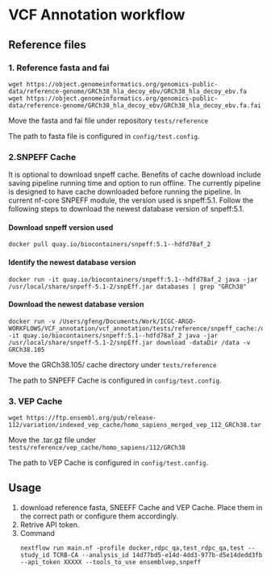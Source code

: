 # VCF Annotation workflow

## Reference files

### 1. Reference fasta and fai
```
wget https://object.genomeinformatics.org/genomics-public-data/reference-genome/GRCh38_hla_decoy_ebv/GRCh38_hla_decoy_ebv.fa
wget https://object.genomeinformatics.org/genomics-public-data/reference-genome/GRCh38_hla_decoy_ebv/GRCh38_hla_decoy_ebv.fa.fai
```
Move the fasta and fai file under repository `tests/reference`

The path to fasta file is configured in `config/test.config`.

### 2.SNPEFF Cache
It is optional to download snpeff cache. Benefits of cache download include saving pipeline running time and option to run offline. The currently pipeline is designed to have cache downloaded before running the pipeline. In current nf-core SNPEFF module, the version used is snpeff:5.1. Follow the following steps to download the newest database version of snpeff:5.1. 

#### Download snpeff version used
```
docker pull quay.io/biocontainers/snpeff:5.1--hdfd78af_2
```

#### Identify the newest database version
```
docker run -it quay.io/biocontainers/snpeff:5.1--hdfd78af_2 java -jar /usr/local/share/snpeff-5.1-2/snpEff.jar databases | grep "GRCh38"
```

#### Download the newest database version
```
docker run -v /Users/gfeng/Documents/Work/ICGC-ARGO-WORKFLOWS/VCF_annotation/vcf_annotation/tests/reference/snpeff_cache:/data -it quay.io/biocontainers/snpeff:5.1--hdfd78af_2 java -jar /usr/local/share/snpeff-5.1-2/snpEff.jar download -dataDir /data -v GRCh38.105
```
Move the GRCh38.105/ cache directory under `tests/reference`

The path to SNPEFF Cache is configured in `config/test.config`.

### 3. VEP Cache
```
wget https://ftp.ensembl.org/pub/release-112/variation/indexed_vep_cache/homo_sapiens_merged_vep_112_GRCh38.tar.gz
```
Move the .tar.gz file under `tests/reference/vep_cache/homo_sapiens/112/GRCh38` 

The path to VEP Cache is configured in `config/test.config`.

## Usage
1. download reference fasta, SNEEFF Cache and VEP Cache. Place them in the correct path or configure them accordingly.
2. Retrive API token.
3. Command
   ```
   nextflow run main.nf -profile docker,rdpc_qa,test_rdpc_qa,test --study_id TCRB-CA --analysis_id 14d77bd5-e14d-4dd3-977b-d5e14dedd3fb --api_token XXXXX --tools_to_use ensemblvep,snpeff
   ```

